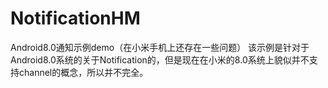 # NotificationHM
Android8.0通知示例demo（在小米手机上还存在一些问题）
该示例是针对于Android8.0系统的关于Notification的，但是现在在小米的8.0系统上貌似并不支持channel的概念，所以并不完全。
